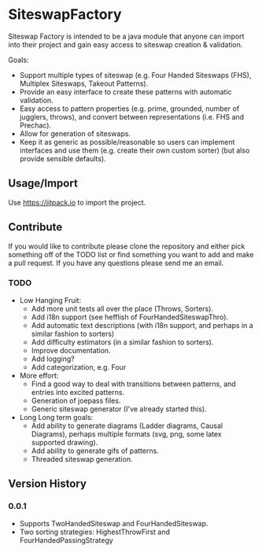 # SiteswapFactory

Siteswap Factory is intended to be a java module that anyone can import into their project and gain easy access to siteswap creation & validation.

Goals:
* Support multiple types of siteswap (e.g. Four Handed Siteswaps (FHS), Multiplex Siteswaps, Takeout Patterns).
* Provide an easy interface to create these patterns with automatic validation.
* Easy access to pattern properties (e.g. prime, grounded, number of jugglers, throws), and convert between representations (i.e. FHS and Prechac).
* Allow for generation of siteswaps.
* Keep it as generic as possible/reasonable so users can implement interfaces and use them (e.g. create their own custom sorter) (but also provide sensible defaults).

## Usage/Import

Use https://jitpack.io to import the project.

## Contribute

If you would like to contribute please clone the repository and either pick something off of the TODO list or find something you want to add and make a pull request. If you have any questions please send me an email.

### TODO

* Low Hanging Fruit:
  * Add more unit tests all over the place (Throws, Sorters).
  * Add i18n support (see hefflish of FourHandedSiteswapThro).
  * Add automatic text descriptions (with i18n support, and perhaps in a similar fashion to sorters)
  * Add difficulty estimators (in a similar fashion to sorters).
  * Improve documentation.
  * Add logging?
  * Add categorization, e.g. Four
* More effort:
  * Find a good way to deal with transitions between patterns, and entries into excited patterns.
  * Generation of joepass files.
  * Generic siteswap generator (I've already started this).
* Long Long term goals:
  * Add ability to generate diagrams (Ladder diagrams, Causal Diagrams), perhaps multiple formats (svg, png, some latex supported drawing).
  * Add ability to generate gifs of patterns.
  * Threaded siteswap generation.

## Version History

### 0.0.1

* Supports TwoHandedSiteswap and FourHandedSiteswap.
* Two sorting strategies: HighestThrowFirst and FourHandedPassingStrategy